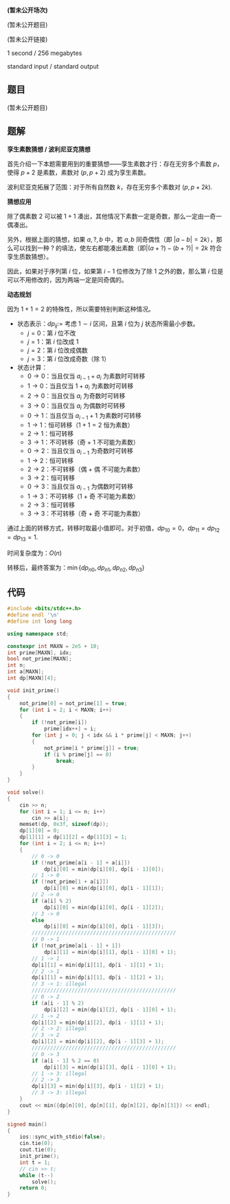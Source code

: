 **(暂未公开场次)**

(暂未公开题目)

(暂未公开链接)

<!--more-->

1 second / 256 megabytes

standard input / standard output

## 题目

(暂未公开题目)

## 题解

**孪生素数猜想 / 波利尼亚克猜想**

首先介绍一下本题需要用到的重要猜想——孪生素数才行：存在无穷多个素数 $p$，使得 $p+2$ 是素数，素数对 $(p,p+2)$ 成为孪生素数。

波利尼亚克拓展了范围：对于所有自然数 $k$，存在无穷多个素数对 $(p,p+2k)$.

**猜想应用**

除了偶素数 $2$ 可以被 $1+1$ 凑出，其他情况下素数一定是奇数，那么一定由一奇一偶凑出。

另外，根据上面的猜想，如果 $a,?,b$ 中，若 $a,b$ 同奇偶性（即 $|a-b|=2k$），那么可以找到一种 $?$ 的填法，使左右都能凑出素数（即$|(a+?)-(b+?)|=2k$ 符合孪生质数猜想）。

因此，如果对于序列第 $i$ 位，如果第 $i-1$ 位修改为了除 $1$ 之外的数，那么第 $i$ 位是可以不用修改的，因为两端一定是同奇偶的。

**动态规划**

因为 $1+1=2$ 的特殊性，所以需要特别判断这种情况。

- 状态表示：$dp_{ij}:=$ 考虑 $1\sim i$ 区间，且第 $i$ 位为 $j$ 状态所需最小步数。
  - $j=0$：第 $i$ 位不改
  - $j=1$：第 $i$ 位改成 $1$
  - $j=2$：第 $i$ 位改成偶数
  - $j=3$：第 $i$ 位改成奇数（除 $1$）
- 状态计算：
  - $0\to0$：当且仅当 $a_{i-1}+a_{i}$ 为素数时可转移
  - $1\to0$：当且仅当 $1+a_{i}$ 为素数时可转移
  - $2\to0$：当且仅当 $a_i$ 为奇数时可转移
  - $3\to0$：当且仅当 $a_i$ 为偶数时可转移
  - $0\to1$：当且仅当 $a_{i-1}+1$ 为素数时可转移
  - $1\to1$：恒可转移（$1+1=2$ 恒为素数）
  - $2\to1$：恒可转移
  - $3\to1$：不可转移（奇 + $1$ 不可能为素数）
  - $0\to2$：当且仅当 $a_{i-1}$ 为奇数时可转移
  - $1\to2$：恒可转移
  - $2\to2$：不可转移（偶 + 偶 不可能为素数）
  - $3\to2$：恒可转移
  - $0\to3$：当且仅当 $a_{i-1}$ 为偶数时可转移
  - $1\to3$：不可转移（$1$ + 奇 不可能为素数）
  - $2\to3$：恒可转移
  - $3\to3$：不可转移（奇 + 奇 不可能为素数）

通过上面的转移方式，转移时取最小值即可。对于初值，$dp_{10}=0$，$dp_{11}=dp_{12}=dp_{13}=1$.

时间复杂度为：$O(n)$

转移后，最终答案为：$\min\{dp_{n0},dp_{n1},dp_{n2},dp_{n3}\}$

## 代码

```cpp
#include <bits/stdc++.h>
#define endl '\n'
#define int long long

using namespace std;

constexpr int MAXN = 2e5 + 10;
int prime[MAXN], idx;
bool not_prime[MAXN];
int n;
int a[MAXN];
int dp[MAXN][4];

void init_prime()
{
    not_prime[0] = not_prime[1] = true;
    for (int i = 2; i < MAXN; i++)
    {
        if (!not_prime[i])
            prime[idx++] = i;
        for (int j = 0; j < idx && i * prime[j] < MAXN; j++)
        {
            not_prime[i * prime[j]] = true;
            if (i % prime[j] == 0)
                break;
        }
    }
}

void solve()
{
    cin >> n;
    for (int i = 1; i <= n; i++)
        cin >> a[i];
    memset(dp, 0x3f, sizeof(dp));
    dp[1][0] = 0;
    dp[1][1] = dp[1][2] = dp[1][3] = 1;
    for (int i = 2; i <= n; i++)
    {
        // 0 -> 0
        if (!not_prime[a[i - 1] + a[i]])
            dp[i][0] = min(dp[i][0], dp[i - 1][0]);
        // 1 -> 0
        if (!not_prime[1 + a[i]])
            dp[i][0] = min(dp[i][0], dp[i - 1][1]);
        // 2 -> 0
        if (a[i] % 2)
            dp[i][0] = min(dp[i][0], dp[i - 1][2]);
        // 3 -> 0
        else
            dp[i][0] = min(dp[i][0], dp[i - 1][3]);
        ///////////////////////////////////////////////
        // 0 -> 1
        if (!not_prime[a[i - 1] + 1])
            dp[i][1] = min(dp[i][1], dp[i - 1][0] + 1);
        // 1 -> 1
        dp[i][1] = min(dp[i][1], dp[i - 1][1] + 1);
        // 2 -> 1
        dp[i][1] = min(dp[i][1], dp[i - 1][2] + 1);
        // 3 -> 1: illegal
        ///////////////////////////////////////////////
        // 0 -> 2
        if (a[i - 1] % 2)
            dp[i][2] = min(dp[i][2], dp[i - 1][0] + 1);
        // 1 -> 2
        dp[i][2] = min(dp[i][2], dp[i - 1][1] + 1);
        // 2 -> 2: illegal
        // 3 -> 2
        dp[i][2] = min(dp[i][2], dp[i - 1][3] + 1);
        ///////////////////////////////////////////////
        // 0 -> 3
        if (a[i - 1] % 2 == 0)
            dp[i][3] = min(dp[i][3], dp[i - 1][0] + 1);
        // 1 -> 3: illegal
        // 2 -> 3
        dp[i][3] = min(dp[i][3], dp[i - 1][2] + 1);
        // 3 -> 3: illegal
    }
    cout << min({dp[n][0], dp[n][1], dp[n][2], dp[n][3]}) << endl;
}

signed main()
{
    ios::sync_with_stdio(false);
    cin.tie(0);
    cout.tie(0);
    init_prime();
    int t = 1;
    // cin >> t;
    while (t--)
        solve();
    return 0;
}
```

